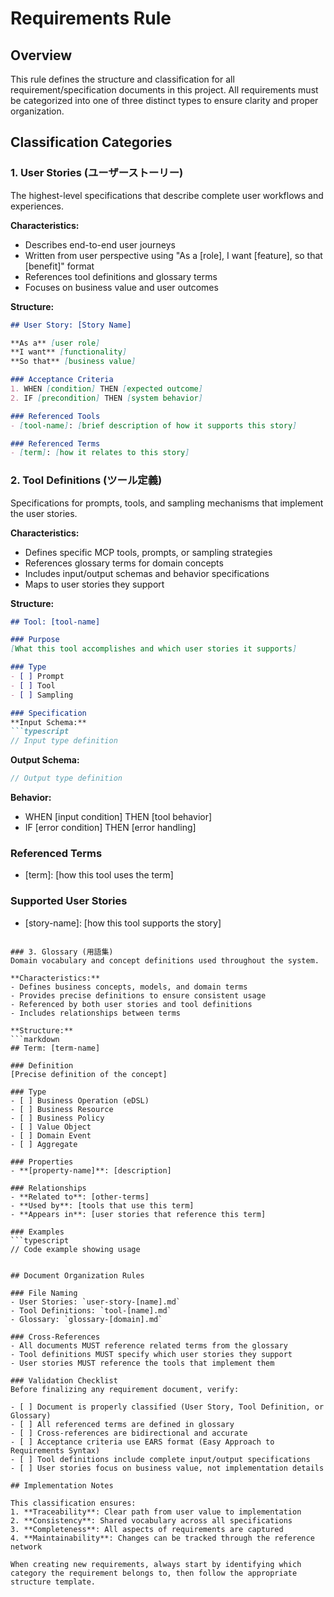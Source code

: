 # Requirements Rule

## Overview

This rule defines the structure and classification for all requirement/specification documents in this project. All requirements must be categorized into one of three distinct types to ensure clarity and proper organization.

## Classification Categories

### 1. User Stories (ユーザーストーリー)
The highest-level specifications that describe complete user workflows and experiences.

**Characteristics:**
- Describes end-to-end user journeys
- Written from user perspective using "As a [role], I want [feature], so that [benefit]" format
- References tool definitions and glossary terms
- Focuses on business value and user outcomes

**Structure:**
```markdown
## User Story: [Story Name]

**As a** [user role]
**I want** [functionality]  
**So that** [business value]

### Acceptance Criteria
1. WHEN [condition] THEN [expected outcome]
2. IF [precondition] THEN [system behavior]

### Referenced Tools
- [tool-name]: [brief description of how it supports this story]

### Referenced Terms
- [term]: [how it relates to this story]
```

### 2. Tool Definitions (ツール定義)
Specifications for prompts, tools, and sampling mechanisms that implement the user stories.

**Characteristics:**
- Defines specific MCP tools, prompts, or sampling strategies
- References glossary terms for domain concepts
- Includes input/output schemas and behavior specifications
- Maps to user stories they support

**Structure:**
```markdown
## Tool: [tool-name]

### Purpose
[What this tool accomplishes and which user stories it supports]

### Type
- [ ] Prompt
- [ ] Tool  
- [ ] Sampling

### Specification
**Input Schema:**
```typescript
// Input type definition
```

**Output Schema:**
```typescript
// Output type definition
```

**Behavior:**
- WHEN [input condition] THEN [tool behavior]
- IF [error condition] THEN [error handling]

### Referenced Terms
- [term]: [how this tool uses the term]

### Supported User Stories
- [story-name]: [how this tool supports the story]
```

### 3. Glossary (用語集)
Domain vocabulary and concept definitions used throughout the system.

**Characteristics:**
- Defines business concepts, models, and domain terms
- Provides precise definitions to ensure consistent usage
- Referenced by both user stories and tool definitions
- Includes relationships between terms

**Structure:**
```markdown
## Term: [term-name]

### Definition
[Precise definition of the concept]

### Type
- [ ] Business Operation (eDSL)
- [ ] Business Resource
- [ ] Business Policy
- [ ] Value Object
- [ ] Domain Event
- [ ] Aggregate

### Properties
- **[property-name]**: [description]

### Relationships
- **Related to**: [other-terms]
- **Used by**: [tools that use this term]
- **Appears in**: [user stories that reference this term]

### Examples
```typescript
// Code example showing usage
```
```

## Document Organization Rules

### File Naming
- User Stories: `user-story-[name].md`
- Tool Definitions: `tool-[name].md`  
- Glossary: `glossary-[domain].md`

### Cross-References
- All documents MUST reference related terms from the glossary
- Tool definitions MUST specify which user stories they support
- User stories MUST reference the tools that implement them

### Validation Checklist
Before finalizing any requirement document, verify:

- [ ] Document is properly classified (User Story, Tool Definition, or Glossary)
- [ ] All referenced terms are defined in glossary
- [ ] Cross-references are bidirectional and accurate
- [ ] Acceptance criteria use EARS format (Easy Approach to Requirements Syntax)
- [ ] Tool definitions include complete input/output specifications
- [ ] User stories focus on business value, not implementation details

## Implementation Notes

This classification ensures:
1. **Traceability**: Clear path from user value to implementation
2. **Consistency**: Shared vocabulary across all specifications  
3. **Completeness**: All aspects of requirements are captured
4. **Maintainability**: Changes can be tracked through the reference network

When creating new requirements, always start by identifying which category the requirement belongs to, then follow the appropriate structure template.